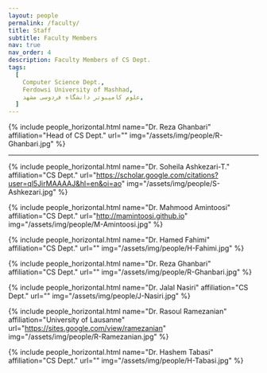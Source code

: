 ```yaml
---
layout: people
permalink: /faculty/
title: Staff
subtitle: Faculty Members
nav: true
nav_order: 4
description: Faculty Members of CS Dept.
tags:
  [
    Computer Science Dept.,
    Ferdowsi University of Mashhad,
    علوم کامپیوتر دانشگاه فردوسی مشهد,
  ]
---
```


<div class="row row-cols-2 projects pt-3 pb-3">
  {% include people_horizontal.html name="Dr. Reza Ghanbari" affiliation="Head of CS Dept." url="" img="/assets/img/people/R-Ghanbari.jpg" %}

<hr>

{% include people_horizontal.html name="Dr. Soheila Ashkezari-T." affiliation="CS Dept." url="https://scholar.google.com/citations?user=ql5JirMAAAAJ&hl=en&oi=ao" img="/assets/img/people/S-Ashkezari.jpg" %}

{% include people_horizontal.html name="Dr. Mahmood Amintoosi" affiliation="CS Dept." url="http://mamintoosi.github.io" img="/assets/img/people/M-Amintoosi.jpg" %}

{% include people_horizontal.html name="Dr. Hamed Fahimi" affiliation="CS Dept." url="" img="/assets/img/people/H-Fahimi.jpg" %}

{% include people_horizontal.html name="Dr. Reza Ghanbari" affiliation="CS Dept." url="" img="/assets/img/people/R-Ghanbari.jpg" %}

{% include people_horizontal.html name="Dr. Jalal Nasiri" affiliation="CS Dept." url="" img="/assets/img/people/J-Nasiri.jpg" %}

{% include people_horizontal.html name="Dr. Rasoul Ramezanian" affiliation="University of Lausanne" url="https://sites.google.com/view/ramezanian" img="/assets/img/people/R-Ramezanian.jpg" %}

{% include people_horizontal.html name="Dr. Hashem Tabasi" affiliation="CS Dept." url="" img="/assets/img/people/H-Tabasi.jpg" %}

</div>
